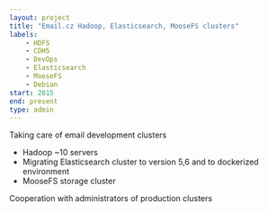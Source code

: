 ```yaml
---
layout: project
title: "Email.cz Hadoop, Elasticsearch, MooseFS clusters"
labels:
    - HDFS
    - CDH5
    - DevOps
    - Elasticsearch
    - MooseFS
    - Debian
start: 2015
end: present
type: admin
---
```

Taking care of email development clusters
* Hadoop ~10 servers
* Migrating Elasticsearch cluster to version 5,6 and to dockerized environment
* MooseFS storage cluster

 Cooperation with administrators of production clusters